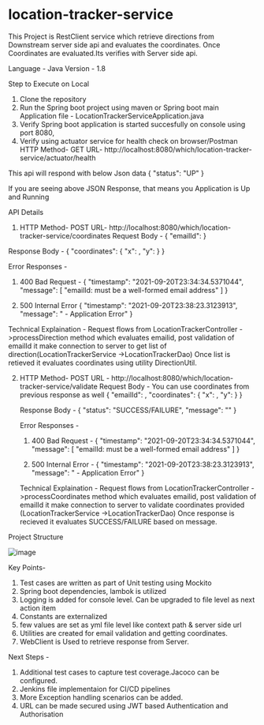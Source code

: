 # location-tracker-service

 This Project is RestClient service which retrieve directions from Downstream server side api and evaluates the coordinates.
 Once Coordinates are evaluated.Its verifies with Server side api.
 
 Language - Java
 Version -  1.8
 
 Step to Execute on Local
1. Clone the repository
2. Run the Spring boot project using maven or Spring boot main Application file - LocationTrackerServiceApplication.java
3. Verify Spring boot application is started succesfully on console using port 8080, 
4. Verify using actuator service for health check on browser/Postman
HTTP Method- GET
URL- http://localhost:8080/which/location-tracker-service/actuator/health

This api will respond with below Json data
{
  "status": "UP"
}

If you are seeing above JSON Response, that means you Application is Up and Running

API Details
1. HTTP Method- POST
   URL- http://localhost:8080/which/location-tracker-service/coordinates
   Request Body - 
   {
    "emailId": <Email id>
   }
  
  Response Body -
  {
    "coordinates": {
        "x": <Integer Value>,
        "y": <Integer Value>
    }
  }
  
  Error Responses -
   1. 400 Bad Request -
    {
    "timestamp": "2021-09-20T23:34:34.5371044",
    "message": [
                   "emailId: must be a well-formed email address"
              ]
    }
  
   2. 500 Internal Error
   {
    "timestamp": "2021-09-20T23:38:23.3123913",
    "message": "<ErrorCode> - Application Error"
   }
  
  Technical Explaination - 
   Request flows from LocationTrackerController ->processDirection method which evaluates emailid, post validation of emailId it make connection to server to get list of
   direction(LocationTrackerService ->LocationTrackerDao)
   Once list is retieved it evaluates coordinates using utility DirectionUtil.
  

2. HTTP Method- POST
   URL - http://localhost:8080/which/location-tracker-service/validate
   Request Body - You can use coordinates from previous response as well
  {
     "emailId": <Email id>,
     "coordinates": {
        "x": <Integer Value>,
        "y": <Integer Value>
    }
   } 
  
   Response Body -
   {
    "status": "SUCCESS/FAILURE",
    "message": "<Message recieved from Server>"
   }
  
   Error Responses -
   1. 400 Bad Request -
    {
    "timestamp": "2021-09-20T23:34:34.5371044",
    "message": [
                   "emailId: must be a well-formed email address"
              ]
    }
  
   2. 500 Internal Error -
   {
    "timestamp": "2021-09-20T23:38:23.3123913",
    "message": "<ErrorCode> - Application Error"
   }
  
  
   Technical Explaination - 
   Request flows from LocationTrackerController ->processCoordinates method which evaluates emailid, post validation of emailId it make connection to server to validate
   coordinates provided (LocationTrackerService ->LocationTrackerDao)
   Once response is recieved it evaluates SUCCESS/FAILURE based on message.
  
  Project Structure
  
  ![image](https://user-images.githubusercontent.com/86582547/134086899-b4609211-ecb1-4d58-8790-b33ca0f092fe.png)

  
  Key Points-
   1. Test cases are written as part of Unit testing using Mockito
   2. Spring boot dependencies, lambok is utilized
   3. Logging is added for console level. Can be upgraded to file level as next action item
   4. Constants are externalized
   5. few values are set as yml file level like context path & server side url
   6. Utilities are created for email validation and getting coordinates.
   7. WebClient is Used to retrieve response from Server.
   
  
  Next Steps -
  1. Additional test cases to capture test coverage.Jacoco can be configured.
  2. Jenkins file implementaion for CI/CD pipelines
  3. More Exception handling scenarios can be added.
  4. URL can be made secured using JWT based Authentication and Authorisation



